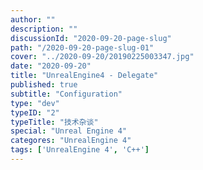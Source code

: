 ```yaml
---
author: ""
description: ""
discussionId: "2020-09-20-page-slug"
path: "/2020-09-20-page-slug-01"
cover: "../2020-09-20/20190225003347.jpg"
date: "2020-09-20"
title: "UnrealEngine4 - Delegate"
published: true
subtitle: "Configuration"
type: "dev"
typeID: "2"
typeTitle: "技术杂谈"
special: "Unreal Engine 4"
categores: "UnrealEngine 4"
tags: ['UnrealEngine 4', 'C++']
---
```

    
### 


